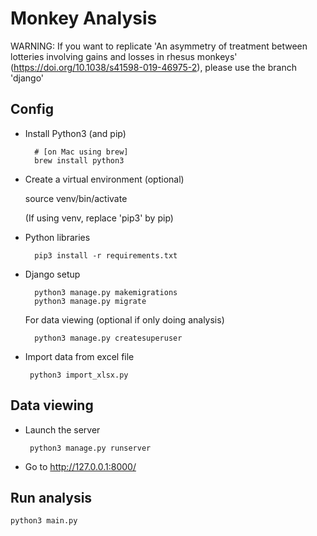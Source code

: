 # Monkey Analysis

WARNING: If you want to replicate 
'An asymmetry of treatment between lotteries involving 
gains and losses in rhesus monkeys' 
(https://doi.org/10.1038/s41598-019-46975-2), 
please use the branch 'django'

## Config

* Install Python3 (and pip) 
        
        # [on Mac using brew]
        brew install python3
        
        
* Create a virtual environment (optional)

    source venv/bin/activate
    
    (If using venv, replace 'pip3' by pip)

* Python libraries

        pip3 install -r requirements.txt

* Django setup

        python3 manage.py makemigrations
        python3 manage.py migrate
        
    For data viewing (optional if only doing analysis)
        
        python3 manage.py createsuperuser
        
 
 * Import data from excel file
 
        python3 import_xlsx.py
        

## Data viewing

* Launch the server
    
       python3 manage.py runserver
    
    
* Go to http://127.0.0.1:8000/

## Run analysis

    python3 main.py